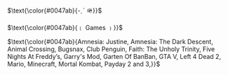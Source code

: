 <p>
$\text{\color{#0047ab}{-ˏˋ 🪖}}$
</p>
<p>
$\text{\color{#0047ab}{﹙ Games ﹚}}$
</p>
<p>
$\text{\color{#0047ab}{Amnesia: Justine, Amnesia: The Dark Descent, Animal Crossing, Bugsnax, Club Penguin, Faith: The Unholy Trinity,
Five Nights At Freddy’s, Garry's Mod, Garten Of BanBan,
GTA V, Left 4 Dead 2, Mario,
Minecraft, Mortal Kombat, Payday 2 and 3,}}$
</p>
